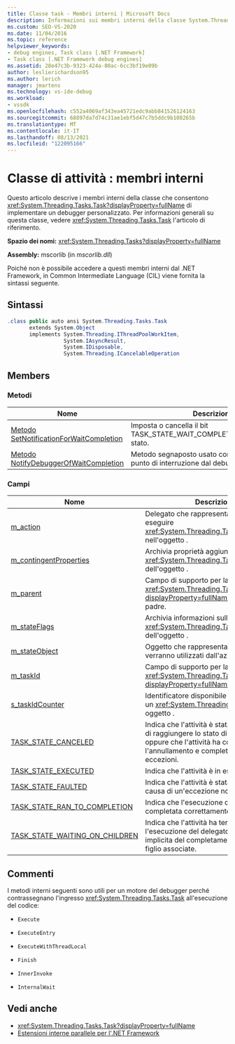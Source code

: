 ```yaml
---
title: Classe task - Membri interni | Microsoft Docs
description: Informazioni sui membri interni della classe System.Threading.Tasks.Task che consentono di implementare un debugger personalizzato.
ms.custom: SEO-VS-2020
ms.date: 11/04/2016
ms.topic: reference
helpviewer_keywords:
- debug engines, Task class [.NET Framework]
- Task class [.NET Framework debug engines]
ms.assetid: 28e47c3b-9323-424a-80ac-6cc3bf19e09b
author: leslierichardson95
ms.author: lerich
manager: jmartens
ms.technology: vs-ide-debug
ms.workload:
- vssdk
ms.openlocfilehash: c552a4069af343ea45721edc9abb841526124163
ms.sourcegitcommit: 68897da7d74c31ae1ebf5d47c7b5ddc9b108265b
ms.translationtype: MT
ms.contentlocale: it-IT
ms.lasthandoff: 08/13/2021
ms.locfileid: "122095166"
---
```

# <a name="task-class---internal-members"></a>Classe di attività : membri interni
Questo articolo descrive i membri interni della classe che consentono <xref:System.Threading.Tasks.Task?displayProperty=fullName> di implementare un debugger personalizzato. Per informazioni generali su questa classe, vedere <xref:System.Threading.Tasks.Task> l'articolo di riferimento.

 **Spazio dei nomi:** <xref:System.Threading.Tasks?displayProperty=fullName>

 **Assembly:** mscorlib (in *mscorlib.dll*)

 Poiché non è possibile accedere a questi membri interni dal .NET Framework, in Common Intermediate Language (CIL) viene fornita la sintassi seguente.

## <a name="syntax"></a>Sintassi

```csharp
.class public auto ansi System.Threading.Tasks.Task
       extends System.Object
       implements System.Threading.IThreadPoolWorkItem,
                  System.IAsyncResult,
                  System.IDisposable,
                  System.Threading.ICancelableOperation
```

## <a name="members"></a>Members

### <a name="methods"></a>Metodi

|Nome|Descrizione|
|----------|-----------------|
|[Metodo SetNotificationForWaitCompletion](../../extensibility/debugger/setnotificationforwaitcompletion-method.md)|Imposta o cancella il bit TASK_STATE_WAIT_COMPLETION_NOTIFICATION stato.|
|[Metodo NotifyDebuggerOfWaitCompletion](../../extensibility/debugger/notifydebuggerofwaitcompletion-method.md)|Metodo segnaposto usato come destinazione del punto di interruzione dal debugger.|

### <a name="fields"></a>Campi

|Nome|Descrizione|
|----------|-----------------|
|[m_action](../../extensibility/debugger/m-action-field.md)|Delegato che rappresenta il codice da eseguire <xref:System.Threading.Tasks.Task> nell'oggetto .|
|[m_contingentProperties](../../extensibility/debugger/m-contingentproperties-field.md)|Archivia proprietà aggiuntive <xref:System.Threading.Tasks.Task> dell'oggetto .|
|[m_parent](../../extensibility/debugger/m-parent-field.md)|Campo di supporto per la <xref:System.Threading.Tasks.Task?displayProperty=fullName> proprietà padre.|
|[m_stateFlags](../../extensibility/debugger/m-stateflags-field.md)|Archivia informazioni sullo stato corrente <xref:System.Threading.Tasks.Task> dell'oggetto .|
|[m_stateObject](../../extensibility/debugger/m-stateobject-field.md)|Oggetto che rappresenta i dati che verranno utilizzati dall'azione.|
|[m_taskId](../../extensibility/debugger/m-taskid-field.md)|Campo di supporto per la <xref:System.Threading.Tasks.Task.Id%2A?displayProperty=fullName> proprietà.|
|[s_taskIdCounter](../../extensibility/debugger/s-taskidcounter-field.md)|Identificatore disponibile successivo per un <xref:System.Threading.Tasks.Task> oggetto .|
|[TASK_STATE_CANCELED](../../extensibility/debugger/task-state-canceled-field.md)|Indica che l'attività è stata annullata prima di raggiungere lo stato di esecuzione oppure che l'attività ha confermato l'annullamento e completata senza eccezioni.|
|[TASK_STATE_EXECUTED](../../extensibility/debugger/task-state-executed-field.md)|Indica che l'attività è in esecuzione.|
|[TASK_STATE_FAULTED](../../extensibility/debugger/task-state-faulted-field.md)|Indica che l'attività è stata completata a causa di un'eccezione non gestita.|
|[TASK_STATE_RAN_TO_COMPLETION](../../extensibility/debugger/task-state-ran-to-completion-field.md)|Indica che l'esecuzione dell'attività è stata completata correttamente.|
|[TASK_STATE_WAITING_ON_CHILDREN](../../extensibility/debugger/task-state-waiting-on-children-field.md)|Indica che l'attività ha terminato l'esecuzione del delegato ed è in attesa implicita del completamento delle attività figlio associate.|

## <a name="remarks"></a>Commenti
 I metodi interni seguenti sono utili per un motore del debugger perché contrassegnano l'ingresso <xref:System.Threading.Tasks.Task> all'esecuzione del codice:

- `Execute`

- `ExecuteEntry`

- `ExecuteWithThreadLocal`

- `Finish`

- `InnerInvoke`

- `InternalWait`

## <a name="see-also"></a>Vedi anche
- <xref:System.Threading.Tasks.Task?displayProperty=fullName>
- [Estensioni interne parallele per l'.NET Framework](../../extensibility/debugger/parallel-extension-internals-for-the-dotnet-framework.md)
